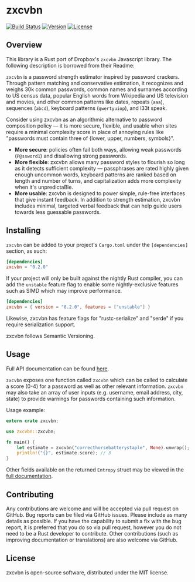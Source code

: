 # zxcvbn

[![Build Status](https://travis-ci.org/shssoichiro/zxcvbn-rs.svg?branch=master)](https://travis-ci.org/shssoichiro/zxcvbn-rs)
[![Version](https://img.shields.io/crates/v/zxcvbn.svg)](https://crates.io/crates/zxcvbn)
[![License](https://img.shields.io/crates/l/zxcvbn.svg)](https://github.com/shssoichiro/zxcvbn-rs/blob/master/LICENSE)

## Overview

This library is a Rust port of Dropbox's `zxcvbn` Javascript library. The following description is borrowed from their Readme:

`zxcvbn` is a password strength estimator inspired by password crackers. Through pattern matching and conservative estimation, it recognizes and weighs 30k common passwords, common names and surnames according to US census data, popular English words from Wikipedia and US television and movies, and other common patterns like dates, repeats (`aaa`), sequences (`abcd`), keyboard patterns (`qwertyuiop`), and l33t speak.

Consider using zxcvbn as an algorithmic alternative to password composition policy — it is more secure, flexible, and usable when sites require a minimal complexity score in place of annoying rules like "passwords must contain three of {lower, upper, numbers, symbols}".

* __More secure__: policies often fail both ways, allowing weak passwords (`P@ssword1`) and disallowing strong passwords.
* __More flexible__: zxcvbn allows many password styles to flourish so long as it detects sufficient complexity — passphrases are rated highly given enough uncommon words, keyboard patterns are ranked based on length and number of turns, and capitalization adds more complexity when it's unpredictaBle.
* __More usable__: zxcvbn is designed to power simple, rule-free interfaces that give instant feedback. In addition to strength estimation, zxcvbn includes minimal, targeted verbal feedback that can help guide users towards less guessable passwords.

## Installing

`zxcvbn` can be added to your project's `Cargo.toml` under the `[dependencies]` section, as such:

```toml
[dependencies]
zxcvbn = "0.2.0"
```

If your project will only be built against the nightly Rust compiler, you can add the `unstable` feature flag to enable
some nightly-exclusive features such as SIMD which may improve performance.

```toml
[dependencies]
zxcvbn = { version = "0.2.0", features = ["unstable"] }
```

Likewise, zxcvbn has feature flags for "rustc-serialize" and "serde" if you require serialization support.

zxcvbn follows Semantic Versioning.

## Usage

Full API documentation can be found [here](https://docs.rs/crate/zxcvbn).

`zxcvbn` exposes one function called `zxcvbn` which can be called to calculate a score (0-4) for a password as well as other relevant information.
`zxcvbn` may also take an array of user inputs (e.g. username, email address, city, state) to provide warnings for passwords containing such information.

Usage example:

```rust
extern crate zxcvbn;

use zxcvbn::zxcvbn;

fn main() {
    let estimate = zxcvbn("correcthorsebatterystaple", None).unwrap();
    println!("{}", estimate.score); // 3
}
```

Other fields available on the returned `Entropy` struct may be viewed in the [full documentation](https://docs.rs/crate/zxcvbn).

## Contributing

Any contributions are welcome and will be accepted via pull request on GitHub. Bug reports can be
filed via GitHub issues. Please include as many details as possible. If you have the capability
to submit a fix with the bug report, it is preferred that you do so via pull request,
however you do not need to be a Rust developer to contribute.
Other contributions (such as improving documentation or translations) are also welcome via GitHub.

## License

zxcvbn is open-source software, distributed under the MIT license.
